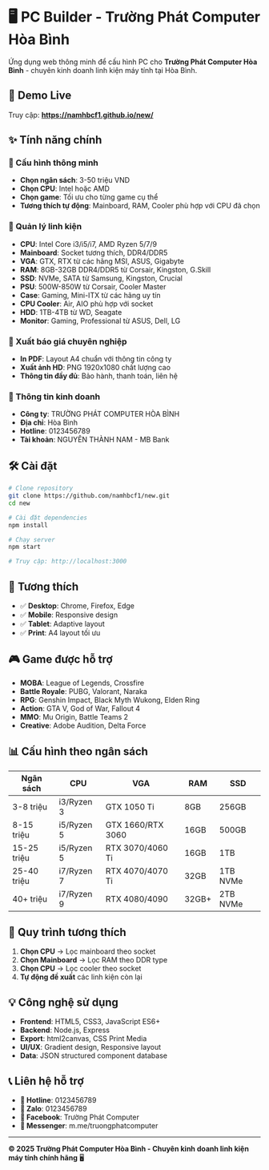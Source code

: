 # 🖥️ PC Builder - Trường Phát Computer Hòa Bình

Ứng dụng web thông minh để cấu hình PC cho **Trường Phát Computer Hòa Bình** - chuyên kinh doanh linh kiện máy tính tại Hòa Bình.

## 🌟 Demo Live

Truy cập: **https://namhbcf1.github.io/new/**

## ✨ Tính năng chính

### 🎯 Cấu hình thông minh
- **Chọn ngân sách**: 3-50 triệu VND
- **Chọn CPU**: Intel hoặc AMD  
- **Chọn game**: Tối ưu cho từng game cụ thể
- **Tương thích tự động**: Mainboard, RAM, Cooler phù hợp với CPU đã chọn

### 🔧 Quản lý linh kiện
- **CPU**: Intel Core i3/i5/i7, AMD Ryzen 5/7/9
- **Mainboard**: Socket tương thích, DDR4/DDR5
- **VGA**: GTX, RTX từ các hãng MSI, ASUS, Gigabyte
- **RAM**: 8GB-32GB DDR4/DDR5 từ Corsair, Kingston, G.Skill
- **SSD**: NVMe, SATA từ Samsung, Kingston, Crucial
- **PSU**: 500W-850W từ Corsair, Cooler Master
- **Case**: Gaming, Mini-ITX từ các hãng uy tín
- **CPU Cooler**: Air, AIO phù hợp với socket
- **HDD**: 1TB-4TB từ WD, Seagate
- **Monitor**: Gaming, Professional từ ASUS, Dell, LG

### 📄 Xuất báo giá chuyên nghiệp
- **In PDF**: Layout A4 chuẩn với thông tin công ty
- **Xuất ảnh HD**: PNG 1920x1080 chất lượng cao
- **Thông tin đầy đủ**: Bảo hành, thanh toán, liên hệ

### 💼 Thông tin kinh doanh
- **Công ty**: TRƯỜNG PHÁT COMPUTER HÒA BÌNH
- **Địa chỉ**: Hòa Bình
- **Hotline**: 0123456789
- **Tài khoản**: NGUYÊN THÀNH NAM - MB Bank

## 🛠️ Cài đặt

```bash
# Clone repository
git clone https://github.com/namhbcf1/new.git
cd new

# Cài đặt dependencies
npm install

# Chạy server
npm start

# Truy cập: http://localhost:3000
```

## 📱 Tương thích

- ✅ **Desktop**: Chrome, Firefox, Edge
- ✅ **Mobile**: Responsive design
- ✅ **Tablet**: Adaptive layout
- ✅ **Print**: A4 layout tối ưu

## 🎮 Game được hỗ trợ

- **MOBA**: League of Legends, Crossfire
- **Battle Royale**: PUBG, Valorant, Naraka
- **RPG**: Genshin Impact, Black Myth Wukong, Elden Ring
- **Action**: GTA V, God of War, Fallout 4
- **MMO**: Mu Origin, Battle Teams 2
- **Creative**: Adobe Audition, Delta Force

## 📊 Cấu hình theo ngân sách

| Ngân sách | CPU | VGA | RAM | SSD |
|-----------|-----|-----|-----|-----|
| 3-8 triệu | i3/Ryzen 3 | GTX 1050 Ti | 8GB | 256GB |
| 8-15 triệu | i5/Ryzen 5 | GTX 1660/RTX 3060 | 16GB | 500GB |
| 15-25 triệu | i5/Ryzen 5 | RTX 3070/4060 Ti | 16GB | 1TB |
| 25-40 triệu | i7/Ryzen 7 | RTX 4070/4070 Ti | 32GB | 1TB NVMe |
| 40+ triệu | i7/Ryzen 9 | RTX 4080/4090 | 32GB+ | 2TB NVMe |

## 🔄 Quy trình tương thích

1. **Chọn CPU** → Lọc mainboard theo socket
2. **Chọn Mainboard** → Lọc RAM theo DDR type  
3. **Chọn CPU** → Lọc cooler theo socket
4. **Tự động đề xuất** các linh kiện còn lại

## 💡 Công nghệ sử dụng

- **Frontend**: HTML5, CSS3, JavaScript ES6+
- **Backend**: Node.js, Express
- **Export**: html2canvas, CSS Print Media
- **UI/UX**: Gradient design, Responsive layout
- **Data**: JSON structured component database

## 📞 Liên hệ hỗ trợ

- **📱 Hotline**: 0123456789
- **💬 Zalo**: 0123456789  
- **📘 Facebook**: Trường Phát Computer
- **💌 Messenger**: m.me/truongphatcomputer

---

**© 2025 Trường Phát Computer Hòa Bình - Chuyên kinh doanh linh kiện máy tính chính hãng** 🖥️ 